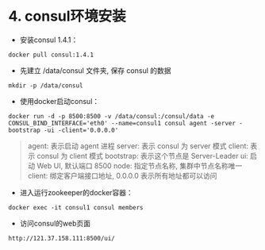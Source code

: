 # 4. consul环境安装

- 安装consul 1.4.1：
```shell script
docker pull consul:1.4.1
```
- 先建立 /data/consul 文件夹, 保存 consul 的数据
```shell script
mkdir -p /data/consul
```
- 使用docker启动consul：
```shell script
docker run -d -p 8500:8500 -v /data/consul:/consul/data -e CONSUL_BIND_INTERFACE='eth0' --name=consul1 consul agent -server -bootstrap -ui -client='0.0.0.0'
```
>agent: 表示启动 agent 进程
 server: 表示 consul 为 server 模式
 client: 表示 consul 为 client 模式
 bootstrap: 表示这个节点是 Server-Leader
 ui: 启动 Web UI, 默认端口 8500
 node: 指定节点名称, 集群中节点名称唯一
 client: 绑定客户端接口地址, 0.0.0.0 表示所有地址都可以访问
>
- 进入运行zookeeper的docker容器：
```shell script
docker exec -it consul1 consul members
```
- 访问consul的web页面
```shell script
http://121.37.158.111:8500/ui/
```